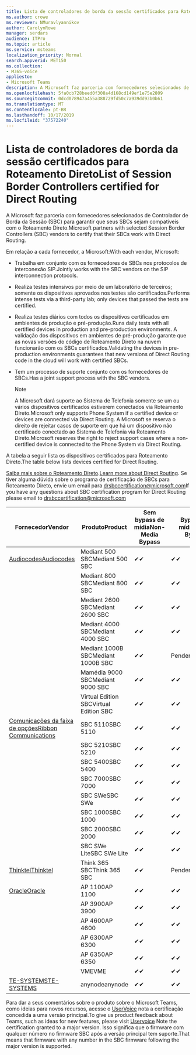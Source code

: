 ```yaml
---
title: Lista de controladores de borda da sessão certificados para Roteamento Direto
ms.author: crowe
ms.reviewer: NMuravlyannikov
author: CarolynRowe
manager: serdars
audience: ITPro
ms.topic: article
ms.service: msteams
localization_priority: Normal
search.appverid: MET150
ms.collection:
- M365-voice
appliesto:
- Microsoft Teams
description: A Microsoft faz parceria com fornecedores selecionados de SBC (controlador de borda da sessão) para garantir que seus SBCs sejam compatíveis com o Roteamento Direto.
ms.openlocfilehash: 5fa0cb728beed0f308a4d168cd149ef1e75e2809
ms.sourcegitcommit: 0dcd078947a455a388729fd50c7a939dd93b0b61
ms.translationtype: MT
ms.contentlocale: pt-BR
ms.lasthandoff: 10/17/2019
ms.locfileid: "37572240"
---
```

# <a name="list-of-session-border-controllers-certified-for-direct-routing"></a><span data-ttu-id="44ef9-103">Lista de controladores de borda da sessão certificados para Roteamento Direto</span><span class="sxs-lookup"><span data-stu-id="44ef9-103">List of Session Border Controllers certified for Direct Routing</span></span>

<span data-ttu-id="44ef9-104">A Microsoft faz parceria com fornecedores selecionados de Controlador de Borda da Sessão (SBC) para garantir que seus SBCs sejam compatíveis com o Roteamento Direto.</span><span class="sxs-lookup"><span data-stu-id="44ef9-104">Microsoft partners with selected Session Border Controllers (SBC) vendors to certify that their SBCs work with Direct Routing.</span></span> 

<span data-ttu-id="44ef9-105">Em relação a cada fornecedor, a Microsoft:</span><span class="sxs-lookup"><span data-stu-id="44ef9-105">With each vendor, Microsoft:</span></span> 

- <span data-ttu-id="44ef9-106">Trabalha em conjunto com os fornecedores de SBCs nos protocolos de interconexão SIP.</span><span class="sxs-lookup"><span data-stu-id="44ef9-106">Jointly works with the SBC vendors on the SIP interconnection protocols.</span></span>
- <span data-ttu-id="44ef9-107">Realiza testes intensivos por meio de um laboratório de terceiros; somente os dispositivos aprovados nos testes são certificados.</span><span class="sxs-lookup"><span data-stu-id="44ef9-107">Performs intense tests via a third-party lab; only devices that passed the tests are certified.</span></span> 
- <span data-ttu-id="44ef9-108">Realiza testes diários com todos os dispositivos certificados em ambientes de produção e pré-produção.</span><span class="sxs-lookup"><span data-stu-id="44ef9-108">Runs daily tests with all certified devices in production and pre-production environments.</span></span> <span data-ttu-id="44ef9-109">A validação dos dispositivos em ambientes de pré-produção garante que as novas versões do código de Roteamento Direto na nuvem funcionarão com os SBCs certificados.</span><span class="sxs-lookup"><span data-stu-id="44ef9-109">Validating the devices in pre-production environments guarantees that new versions of Direct Routing code in the cloud will work with certified SBCs.</span></span> 
- <span data-ttu-id="44ef9-110">Tem um processo de suporte conjunto com os fornecedores de SBCs.</span><span class="sxs-lookup"><span data-stu-id="44ef9-110">Has a joint support process with the SBC vendors.</span></span>


  > [!NOTE]
  > <span data-ttu-id="44ef9-111">A Microsoft dará suporte ao Sistema de Telefonia somente se um ou vários dispositivos certificados estiverem conectados via Roteamento Direto.</span><span class="sxs-lookup"><span data-stu-id="44ef9-111">Microsoft only supports Phone System if a certified device or devices are connected via Direct Routing.</span></span> <span data-ttu-id="44ef9-112">A Microsoft se reserva o direito de rejeitar casos de suporte em que há um dispositivo não certificado conectado ao Sistema de Telefonia via Roteamento Direto.</span><span class="sxs-lookup"><span data-stu-id="44ef9-112">Microsoft reserves the right to reject support cases where a non-certified device is connected to the Phone System via Direct Routing.</span></span> 

<span data-ttu-id="44ef9-113">A tabela a seguir lista os dispositivos certificados para Roteamento Direto.</span><span class="sxs-lookup"><span data-stu-id="44ef9-113">The table below lists devices certified for Direct Routing.</span></span> 

<span data-ttu-id="44ef9-114">[Saiba mais sobre o Roteamento Direto](https://aka.ms/dr).</span><span class="sxs-lookup"><span data-stu-id="44ef9-114">[Learn more about Direct Routing](https://aka.ms/dr).</span></span> <span data-ttu-id="44ef9-115">Se tiver alguma dúvida sobre o programa de certificação de SBCs para Roteamento Direto, envie um email para drsbccertification@microsoft.com</span><span class="sxs-lookup"><span data-stu-id="44ef9-115">If you have any questions about SBC certification program for Direct Routing please email to drsbccertification@microsoft.com</span></span>


|                                                       <span data-ttu-id="44ef9-116">Fornecedor</span><span class="sxs-lookup"><span data-stu-id="44ef9-116">Vendor</span></span>                                                        |       <span data-ttu-id="44ef9-117">Produto</span><span class="sxs-lookup"><span data-stu-id="44ef9-117">Product</span></span>       | <span data-ttu-id="44ef9-118">Sem bypass de mídia</span><span class="sxs-lookup"><span data-stu-id="44ef9-118">Non-Media Bypass</span></span> | <span data-ttu-id="44ef9-119">Bypass de mídia</span><span class="sxs-lookup"><span data-stu-id="44ef9-119">Media Bypass</span></span> | <span data-ttu-id="44ef9-120">Versão do software</span><span class="sxs-lookup"><span data-stu-id="44ef9-120">Software Version</span></span> |
|---------------------------------------------------------------------------------------------------------------------|---------------------|------------------|--------------|------------------|
| [<span data-ttu-id="44ef9-121">Audiocodes</span><span class="sxs-lookup"><span data-stu-id="44ef9-121">Audiocodes</span></span>](https://www.audiocodes.com/solutions-products/products/products-for-microsoft-365/direct-routing-for-microsoft-teams) |   <span data-ttu-id="44ef9-122">Mediant 500 SBC</span><span class="sxs-lookup"><span data-stu-id="44ef9-122">Mediant 500 SBC</span></span>   |     <span data-ttu-id="44ef9-123">&#10004;</span><span class="sxs-lookup"><span data-stu-id="44ef9-123">&#10004;</span></span>     |   <span data-ttu-id="44ef9-124">&#10004;</span><span class="sxs-lookup"><span data-stu-id="44ef9-124">&#10004;</span></span>    |  <span data-ttu-id="44ef9-125">7.20 a. 250</span><span class="sxs-lookup"><span data-stu-id="44ef9-125">7.20A.250</span></span>   |
|                                                                                                                     |   <span data-ttu-id="44ef9-126">Mediant 800 SBC</span><span class="sxs-lookup"><span data-stu-id="44ef9-126">Mediant 800 SBC</span></span>   |     <span data-ttu-id="44ef9-127">&#10004;</span><span class="sxs-lookup"><span data-stu-id="44ef9-127">&#10004;</span></span>     |   <span data-ttu-id="44ef9-128">&#10004;</span><span class="sxs-lookup"><span data-stu-id="44ef9-128">&#10004;</span></span>     |  <span data-ttu-id="44ef9-129">7.20 a. 250</span><span class="sxs-lookup"><span data-stu-id="44ef9-129">7.20A.250</span></span>   |
|                                                                                                                     |  <span data-ttu-id="44ef9-130">Mediant 2600 SBC</span><span class="sxs-lookup"><span data-stu-id="44ef9-130">Mediant 2600 SBC</span></span>   |     <span data-ttu-id="44ef9-131">&#10004;</span><span class="sxs-lookup"><span data-stu-id="44ef9-131">&#10004;</span></span>     |   <span data-ttu-id="44ef9-132">&#10004;</span><span class="sxs-lookup"><span data-stu-id="44ef9-132">&#10004;</span></span>    |  <span data-ttu-id="44ef9-133">7.20 a. 250</span><span class="sxs-lookup"><span data-stu-id="44ef9-133">7.20A.250</span></span>   |
|                                                                                                                     |  <span data-ttu-id="44ef9-134">Mediant 4000 SBC</span><span class="sxs-lookup"><span data-stu-id="44ef9-134">Mediant 4000 SBC</span></span>   |     <span data-ttu-id="44ef9-135">&#10004;</span><span class="sxs-lookup"><span data-stu-id="44ef9-135">&#10004;</span></span>     |   <span data-ttu-id="44ef9-136">&#10004;</span><span class="sxs-lookup"><span data-stu-id="44ef9-136">&#10004;</span></span>     |  <span data-ttu-id="44ef9-137">7.20 a. 250</span><span class="sxs-lookup"><span data-stu-id="44ef9-137">7.20A.250</span></span>   |
|                                                                                                                     | <span data-ttu-id="44ef9-138">Mediant 1000B SBC</span><span class="sxs-lookup"><span data-stu-id="44ef9-138">Mediant 1000B  SBC</span></span>  |     <span data-ttu-id="44ef9-139">&#10004;</span><span class="sxs-lookup"><span data-stu-id="44ef9-139">&#10004;</span></span>     |   <span data-ttu-id="44ef9-140">Pendente</span><span class="sxs-lookup"><span data-stu-id="44ef9-140">Pending</span></span>     |  <span data-ttu-id="44ef9-141">7.20 a. 250</span><span class="sxs-lookup"><span data-stu-id="44ef9-141">7.20A.250</span></span>  |
|                                                                                                                     | <span data-ttu-id="44ef9-142">Mamédia 9000 SBC</span><span class="sxs-lookup"><span data-stu-id="44ef9-142">Mediant 9000  SBC</span></span>  |     <span data-ttu-id="44ef9-143">&#10004;</span><span class="sxs-lookup"><span data-stu-id="44ef9-143">&#10004;</span></span>     |   <span data-ttu-id="44ef9-144">&#10004;</span><span class="sxs-lookup"><span data-stu-id="44ef9-144">&#10004;</span></span>     |  <span data-ttu-id="44ef9-145">7.20 a. 250</span><span class="sxs-lookup"><span data-stu-id="44ef9-145">7.20A.250</span></span>   |                                                                       
|                                                                                                                     | <span data-ttu-id="44ef9-146">Virtual Edition SBC</span><span class="sxs-lookup"><span data-stu-id="44ef9-146">Virtual Edition SBC</span></span> |     <span data-ttu-id="44ef9-147">&#10004;</span><span class="sxs-lookup"><span data-stu-id="44ef9-147">&#10004;</span></span>     |   <span data-ttu-id="44ef9-148">&#10004;</span><span class="sxs-lookup"><span data-stu-id="44ef9-148">&#10004;</span></span>     |  <span data-ttu-id="44ef9-149">7.20 a. 250</span><span class="sxs-lookup"><span data-stu-id="44ef9-149">7.20A.250</span></span> |
|  [<span data-ttu-id="44ef9-150">Comunicações da faixa de opções</span><span class="sxs-lookup"><span data-stu-id="44ef9-150">Ribbon Communications</span></span>](https://ribboncommunications.com/solutions/enterprise-solutions/microsoft-skype-business)  |      <span data-ttu-id="44ef9-151">SBC 5110</span><span class="sxs-lookup"><span data-stu-id="44ef9-151">SBC 5110</span></span>       |     <span data-ttu-id="44ef9-152">&#10004;</span><span class="sxs-lookup"><span data-stu-id="44ef9-152">&#10004;</span></span>     |   <span data-ttu-id="44ef9-153">&#10004;</span><span class="sxs-lookup"><span data-stu-id="44ef9-153">&#10004;</span></span>    |       <span data-ttu-id="44ef9-154">V6.2</span><span class="sxs-lookup"><span data-stu-id="44ef9-154">V6.2</span></span>       |
|                                                                                                                     |      <span data-ttu-id="44ef9-155">SBC 5210</span><span class="sxs-lookup"><span data-stu-id="44ef9-155">SBC 5210</span></span>       |     <span data-ttu-id="44ef9-156">&#10004;</span><span class="sxs-lookup"><span data-stu-id="44ef9-156">&#10004;</span></span>     |  <span data-ttu-id="44ef9-157">&#10004;</span><span class="sxs-lookup"><span data-stu-id="44ef9-157">&#10004;</span></span>    |       <span data-ttu-id="44ef9-158">V6.2</span><span class="sxs-lookup"><span data-stu-id="44ef9-158">V6.2</span></span>       |
|                                                                                                                     |      <span data-ttu-id="44ef9-159">SBC 5400</span><span class="sxs-lookup"><span data-stu-id="44ef9-159">SBC 5400</span></span>       |     <span data-ttu-id="44ef9-160">&#10004;</span><span class="sxs-lookup"><span data-stu-id="44ef9-160">&#10004;</span></span>     |   <span data-ttu-id="44ef9-161">&#10004;</span><span class="sxs-lookup"><span data-stu-id="44ef9-161">&#10004;</span></span>   |       <span data-ttu-id="44ef9-162">V6.2</span><span class="sxs-lookup"><span data-stu-id="44ef9-162">V6.2</span></span>       |
|                                                                                                                     |      <span data-ttu-id="44ef9-163">SBC 7000</span><span class="sxs-lookup"><span data-stu-id="44ef9-163">SBC 7000</span></span>       |     <span data-ttu-id="44ef9-164">&#10004;</span><span class="sxs-lookup"><span data-stu-id="44ef9-164">&#10004;</span></span>     |   <span data-ttu-id="44ef9-165">&#10004;</span><span class="sxs-lookup"><span data-stu-id="44ef9-165">&#10004;</span></span>    |       <span data-ttu-id="44ef9-166">V6.2</span><span class="sxs-lookup"><span data-stu-id="44ef9-166">V6.2</span></span>       |
|                                                                                                                     |       <span data-ttu-id="44ef9-167">SBC SWe</span><span class="sxs-lookup"><span data-stu-id="44ef9-167">SBC SWe</span></span>       |     <span data-ttu-id="44ef9-168">&#10004;</span><span class="sxs-lookup"><span data-stu-id="44ef9-168">&#10004;</span></span>     |   <span data-ttu-id="44ef9-169">&#10004;</span><span class="sxs-lookup"><span data-stu-id="44ef9-169">&#10004;</span></span>   |       <span data-ttu-id="44ef9-170">V6.2</span><span class="sxs-lookup"><span data-stu-id="44ef9-170">V6.2</span></span>       |
|                                                                                                                     |      <span data-ttu-id="44ef9-171">SBC 1000</span><span class="sxs-lookup"><span data-stu-id="44ef9-171">SBC 1000</span></span>       |     <span data-ttu-id="44ef9-172">&#10004;</span><span class="sxs-lookup"><span data-stu-id="44ef9-172">&#10004;</span></span>     |   <span data-ttu-id="44ef9-173">&#10004;</span><span class="sxs-lookup"><span data-stu-id="44ef9-173">&#10004;</span></span>    |      <span data-ttu-id="44ef9-174">v8.0.1</span><span class="sxs-lookup"><span data-stu-id="44ef9-174">v8.0.1</span></span>     |
|                                                                                                                     |      <span data-ttu-id="44ef9-175">SBC 2000</span><span class="sxs-lookup"><span data-stu-id="44ef9-175">SBC 2000</span></span>       |     <span data-ttu-id="44ef9-176">&#10004;</span><span class="sxs-lookup"><span data-stu-id="44ef9-176">&#10004;</span></span>     |   <span data-ttu-id="44ef9-177">&#10004;</span><span class="sxs-lookup"><span data-stu-id="44ef9-177">&#10004;</span></span>   |     <span data-ttu-id="44ef9-178">v8.0.1</span><span class="sxs-lookup"><span data-stu-id="44ef9-178">v8.0.1</span></span>     |
|                                                                                                                     |    <span data-ttu-id="44ef9-179">SBC SWe Lite</span><span class="sxs-lookup"><span data-stu-id="44ef9-179">SBC SWe Lite</span></span>     |     <span data-ttu-id="44ef9-180">&#10004;</span><span class="sxs-lookup"><span data-stu-id="44ef9-180">&#10004;</span></span>     |  <span data-ttu-id="44ef9-181">&#10004;</span><span class="sxs-lookup"><span data-stu-id="44ef9-181">&#10004;</span></span>    |      <span data-ttu-id="44ef9-182">v8.0.1</span><span class="sxs-lookup"><span data-stu-id="44ef9-182">v8.0.1</span></span>    |
|                     [<span data-ttu-id="44ef9-183">Thinktel</span><span class="sxs-lookup"><span data-stu-id="44ef9-183">Thinktel</span></span>](https://www.thinktel.ca/services/think-365/think-365-overview/)                      |    <span data-ttu-id="44ef9-184">Think 365 SBC</span><span class="sxs-lookup"><span data-stu-id="44ef9-184">Think 365 SBC</span></span>    |     <span data-ttu-id="44ef9-185">&#10004;</span><span class="sxs-lookup"><span data-stu-id="44ef9-185">&#10004;</span></span>     |   <span data-ttu-id="44ef9-186">Pendente</span><span class="sxs-lookup"><span data-stu-id="44ef9-186">Pending</span></span>    |       <span data-ttu-id="44ef9-187">V1.4</span><span class="sxs-lookup"><span data-stu-id="44ef9-187">V1.4</span></span>       |
|                     [<span data-ttu-id="44ef9-188">Oracle</span><span class="sxs-lookup"><span data-stu-id="44ef9-188">Oracle</span></span>](https://www.oracle.com/industries/communications/enterprise-session-border-controller/microsoft.html)                      |    <span data-ttu-id="44ef9-189">AP 1100</span><span class="sxs-lookup"><span data-stu-id="44ef9-189">AP 1100</span></span>      |    <span data-ttu-id="44ef9-190">&#10004;</span><span class="sxs-lookup"><span data-stu-id="44ef9-190">&#10004;</span></span>     |    <span data-ttu-id="44ef9-191">&#10004;</span><span class="sxs-lookup"><span data-stu-id="44ef9-191">&#10004;</span></span>    |   <span data-ttu-id="44ef9-192">8.3.0.0.1</span><span class="sxs-lookup"><span data-stu-id="44ef9-192">8.3.0.0.1</span></span> |
|                                                                                                                    |    <span data-ttu-id="44ef9-193">AP 3900</span><span class="sxs-lookup"><span data-stu-id="44ef9-193">AP 3900</span></span>           |    <span data-ttu-id="44ef9-194">&#10004;</span><span class="sxs-lookup"><span data-stu-id="44ef9-194">&#10004;</span></span>     |    <span data-ttu-id="44ef9-195">&#10004;</span><span class="sxs-lookup"><span data-stu-id="44ef9-195">&#10004;</span></span>   |   <span data-ttu-id="44ef9-196">8.3.0.0.1</span><span class="sxs-lookup"><span data-stu-id="44ef9-196">8.3.0.0.1</span></span>  | 
|                                                                                                                    |      <span data-ttu-id="44ef9-197">AP 4600</span><span class="sxs-lookup"><span data-stu-id="44ef9-197">AP 4600</span></span>         |    <span data-ttu-id="44ef9-198">&#10004;</span><span class="sxs-lookup"><span data-stu-id="44ef9-198">&#10004;</span></span>   |    <span data-ttu-id="44ef9-199">&#10004;</span><span class="sxs-lookup"><span data-stu-id="44ef9-199">&#10004;</span></span>     |     <span data-ttu-id="44ef9-200">8.3.0.0.1</span><span class="sxs-lookup"><span data-stu-id="44ef9-200">8.3.0.0.1</span></span>  |
|                                                                                                                    |      <span data-ttu-id="44ef9-201">AP 6300</span><span class="sxs-lookup"><span data-stu-id="44ef9-201">AP 6300</span></span>         |    <span data-ttu-id="44ef9-202">&#10004;</span><span class="sxs-lookup"><span data-stu-id="44ef9-202">&#10004;</span></span>   |    <span data-ttu-id="44ef9-203">&#10004;</span><span class="sxs-lookup"><span data-stu-id="44ef9-203">&#10004;</span></span>     |     <span data-ttu-id="44ef9-204">8.3.0.0.1</span><span class="sxs-lookup"><span data-stu-id="44ef9-204">8.3.0.0.1</span></span>  |
|                                                                                                                   |      <span data-ttu-id="44ef9-205">AP 6350</span><span class="sxs-lookup"><span data-stu-id="44ef9-205">AP 6350</span></span>           |    <span data-ttu-id="44ef9-206">&#10004;</span><span class="sxs-lookup"><span data-stu-id="44ef9-206">&#10004;</span></span>   |    <span data-ttu-id="44ef9-207">&#10004;</span><span class="sxs-lookup"><span data-stu-id="44ef9-207">&#10004;</span></span>    |     <span data-ttu-id="44ef9-208">8.3.0.0.1</span><span class="sxs-lookup"><span data-stu-id="44ef9-208">8.3.0.0.1</span></span>  |                                             
|                                                                                                                    |      <span data-ttu-id="44ef9-209">VME</span><span class="sxs-lookup"><span data-stu-id="44ef9-209">VME</span></span>           |    <span data-ttu-id="44ef9-210">&#10004;</span><span class="sxs-lookup"><span data-stu-id="44ef9-210">&#10004;</span></span>    |    <span data-ttu-id="44ef9-211">&#10004;</span><span class="sxs-lookup"><span data-stu-id="44ef9-211">&#10004;</span></span>    |     <span data-ttu-id="44ef9-212">8.3.0.0.1</span><span class="sxs-lookup"><span data-stu-id="44ef9-212">8.3.0.0.1</span></span>   |
|                     [<span data-ttu-id="44ef9-213">TE-SYSTEMS</span><span class="sxs-lookup"><span data-stu-id="44ef9-213">TE-SYSTEMS</span></span>](https://www.anynode.de/anynode-and-microsoft-teams/)                               |     <span data-ttu-id="44ef9-214">anynode</span><span class="sxs-lookup"><span data-stu-id="44ef9-214">anynode</span></span>         |     <span data-ttu-id="44ef9-215">&#10004;</span><span class="sxs-lookup"><span data-stu-id="44ef9-215">&#10004;</span></span>   |  <span data-ttu-id="44ef9-216">&#10004;</span><span class="sxs-lookup"><span data-stu-id="44ef9-216">&#10004;</span></span>   |      <span data-ttu-id="44ef9-217">v3.16.2</span><span class="sxs-lookup"><span data-stu-id="44ef9-217">v3.16.2</span></span>      |

<span data-ttu-id="44ef9-218">Para dar a seus comentários sobre o produto sobre o Microsoft Teams, como ideias para novos recursos, acesse o [UserVoice](https://microsoftteams.uservoice.com) nota a certificação concedida a uma versão principal.</span><span class="sxs-lookup"><span data-stu-id="44ef9-218">To give us product feedback about Teams, such as ideas for new features, please visit [Uservoice](https://microsoftteams.uservoice.com) Note the certification granted to a major version.</span></span> <span data-ttu-id="44ef9-219">Isso significa que o firmware com qualquer número no firmware SBC após a versão principal tem suporte.</span><span class="sxs-lookup"><span data-stu-id="44ef9-219">That means that firmware with any number in the SBC firmware following the major version is supported.</span></span>

